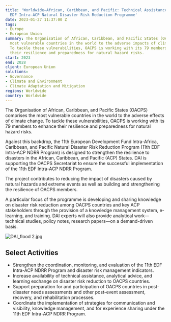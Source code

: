 ```yaml
---
title: 'Worldwide—African, Caribbean, and Pacific: Technical Assistance for the 11th
  EDF Intra-ACP Natural Disaster Risk Reduction Programme'
date: 2023-01-27 11:37:00 Z
tags:
- Europe
- European Union
summary: The Organisation of African, Caribbean, and Pacific States (OACPS) are the
  most vulnerable countries in the world to the adverse impacts of climate change.
  To tackle these vulnerabilities, OACPS is working with its 79 members to enhance
  their resilience and preparedness for natural hazard risks.
start: 2023
end: 2028
client: European Union
solutions:
- Governance
- Climate and Environment
- Climate Adaptation and Mitigation
regions: Worldwide
country: Worldwide
---
```


The Organisation of African, Caribbean, and Pacific States (OACPS) comprises the most vulnerable countries in the world to the adverse effects of climate change. To tackle these vulnerabilities, OACPS is working with its 79 members to enhance their resilience and preparedness for natural hazard risks.

Against this backdrop, the 11th European Development Fund Intra-Africa, Caribbean, and Pacific Natural Disaster Risk Reduction Program (11th EDF Intra-ACP NDRR Program) is designed to strengthen the resilience to disasters in the African, Caribbean, and Pacific (ACP) States. DAI is supporting the OACPS Secretariat to ensure the successful implementation of the 11th EDF Intra-ACP NDRR Program.

The project contributes to reducing the impact of disasters caused by natural hazards and extreme events as well as building and strengthening the resilience of OACPS members. 

A particular focus of the programme is developing and sharing knowledge on disaster risk reduction among OACPS countries and key ACP stakeholders through the provision of a knowledge management system, e-learning, and training. DAI experts will also provide analytical work—technical studies, policy notes, research papers—on a demand-driven basis.

![DAI_flood 2.jpg](/uploads/DAI_flood%202.jpg)

## Select Activities 

* Strengthen the coordination, monitoring, and evaluation of the 11th EDF Intra-ACP NDRR Program and disaster risk management indicators.
* Increase availability of technical assistance, analytical advice, and learning exchange on disaster risk reduction to OACPS countries.
* Support preparation for and participation of OACPS countries in post-disaster needs assessments and other post-event assessment, recovery, and rehabilitation processes.
* Coordinate the implementation of strategies for communication and visibility, knowledge management, and for experience sharing under the 11th EDF Intra-ACP NDRR Program.